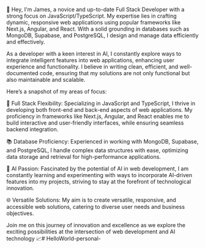 👋 Hey, I'm James, a novice and up-to-date Full Stack Developer with a strong focus on JavaScript/TypeScript. My expertise lies in crafting dynamic, responsive web applications using popular frameworks like Next.js, Angular, and React. With a solid grounding in databases such as MongoDB, Supabase, and PostgreSQL, I design and manage data efficiently and effectively.

As a developer with a keen interest in AI, I constantly explore ways to integrate intelligent features into web applications, enhancing user experience and functionality. I believe in writing clean, efficient, and well-documented code, ensuring that my solutions are not only functional but also maintainable and scalable.

Here’s a snapshot of my areas of focus:

🥞 Full Stack Flexibility: Specializing in JavaScript and TypeScript, I thrive in developing both front-end and back-end aspects of web applications. My proficiency in frameworks like Next.js, Angular, and React enables me to build interactive and user-friendly interfaces, while ensuring seamless backend integration.

📚 Database Proficiency: Experienced in working with MongoDB, Supabase, and PostgreSQL, I handle complex data structures with ease, optimizing data storage and retrieval for high-performance applications.

🤖 AI Passion: Fascinated by the potential of AI in web development, I am constantly learning and experimenting with ways to incorporate AI-driven features into my projects, striving to stay at the forefront of technological innovation.

🌐 Versatile Solutions: My aim is to create versatile, responsive, and accessible web solutions, catering to diverse user needs and business objectives.

Join me on this journey of innovation and excellence as we explore the exciting possibilities at the intersection of web development and AI technology 📈# HelloWorld-personal-
